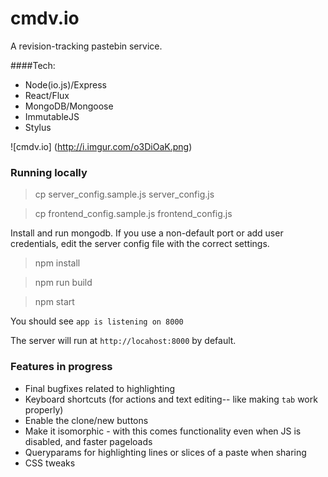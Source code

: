 # cmdv.io
A revision-tracking pastebin service.

####Tech:
* Node(io.js)/Express
* React/Flux
* MongoDB/Mongoose
* ImmutableJS
* Stylus

![cmdv.io]
(http://i.imgur.com/o3DiOaK.png)

### Running locally

> cp server\_config.sample.js server_config.js

> cp frontend\_config.sample.js frontend_config.js

Install and run mongodb. If you use a non-default port or add user credentials, edit the server config file with the correct settings.

> npm install

> npm run build

> npm start

You should see `app is listening on 8000`

The server will run at `http://locahost:8000` by default.

### Features in progress
* Final bugfixes related to highlighting
* Keyboard shortcuts (for actions and text editing-- like making `tab` work properly)
* Enable the clone/new buttons
* Make it isomorphic - with this comes functionality even when JS is disabled, and faster pageloads
* Queryparams for highlighting lines or slices of a paste when sharing
* CSS tweaks

